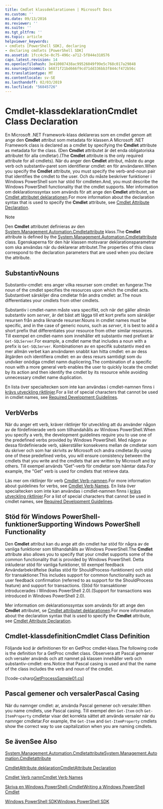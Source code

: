 ```yaml
---
title: Cmdlet klassdeklarationen | Microsoft Docs
ms.custom: ''
ms.date: 09/13/2016
ms.reviewer: ''
ms.suite: ''
ms.tgt_pltfrm: ''
ms.topic: article
helpviewer_keywords:
- cmdlets [PowerShell SDK], declaring
- declaring cmdlets [PowerShell SDK]
ms.assetid: 1fcc4c5e-0c75-496c-a712-5f844e310576
caps.latest.revision: 14
ms.openlocfilehash: 3e410087438ac99526049f99e5c768c017a29848
ms.sourcegitcommit: b6871f21bd666f9cd71dd336bb3f844cf472b56c
ms.translationtype: MT
ms.contentlocale: sv-SE
ms.lasthandoff: 02/03/2019
ms.locfileid: "56845726"
---
```

# <a name="cmdlet-class-declaration"></a><span data-ttu-id="53d43-102">Cmdlet-klassdeklaration</span><span class="sxs-lookup"><span data-stu-id="53d43-102">Cmdlet Class Declaration</span></span>

<span data-ttu-id="53d43-103">En Microsoft .NET Framework-klass deklareras som en cmdlet genom att ange den **Cmdlet** attribut som metadata för klassen.</span><span class="sxs-lookup"><span data-stu-id="53d43-103">A Microsoft .NET Framework class is declared as a cmdlet by specifying the **Cmdlet** attribute as metadata for the class.</span></span> <span data-ttu-id="53d43-104">(Den **Cmdlet** attributet är det enda obligatoriska attributet för alla cmdletar).</span><span class="sxs-lookup"><span data-stu-id="53d43-104">(The **Cmdlet** attribute is the only required attribute for all cmdlets).</span></span> <span data-ttu-id="53d43-105">När du anger den **Cmdlet** attribut, måste du ange verb och substantiv-paret som identifierar cmdlet: en för användaren.</span><span class="sxs-lookup"><span data-stu-id="53d43-105">When you specify the **Cmdlet** attribute, you must specify the verb-and-noun pair that identifies the cmdlet to the user.</span></span> <span data-ttu-id="53d43-106">Och du måste beskriver funktioner i Windows PowerShell som har stöd för cmdleten.</span><span class="sxs-lookup"><span data-stu-id="53d43-106">And, you must describe the Windows PowerShell functionality that the cmdlet supports.</span></span> <span data-ttu-id="53d43-107">Mer information om deklarationssyntax som används för att ange den **Cmdlet** attributet, se [Cmdlet attributet deklarationen](./cmdlet-attribute-declaration.md).</span><span class="sxs-lookup"><span data-stu-id="53d43-107">For more information about the declaration syntax that is used to specify the **Cmdlet** attribute, see [Cmdlet Attribute Declaration](./cmdlet-attribute-declaration.md).</span></span>

> [!NOTE]
> <span data-ttu-id="53d43-108">Den **Cmdlet** attributet definieras av den [System.Management.Automation.Cmdletattribute](/dotnet/api/System.Management.Automation.CmdletAttribute) klass.</span><span class="sxs-lookup"><span data-stu-id="53d43-108">The **Cmdlet** attribute is defined by the [System.Management.Automation.Cmdletattribute](/dotnet/api/System.Management.Automation.CmdletAttribute) class.</span></span> <span data-ttu-id="53d43-109">Egenskaperna för den här klassen motsvarar deklarationsparametrar som ska användas när du deklarerar attributet.</span><span class="sxs-lookup"><span data-stu-id="53d43-109">The properties of this class correspond to the declaration parameters that are used when you declare the attribute.</span></span>

## <a name="nouns"></a><span data-ttu-id="53d43-110">Substantiv</span><span class="sxs-lookup"><span data-stu-id="53d43-110">Nouns</span></span>

<span data-ttu-id="53d43-111">Substantiv-cmdlet: ens anger vilka resurser som cmdlet: en fungerar.</span><span class="sxs-lookup"><span data-stu-id="53d43-111">The noun of the cmdlet specifies the resources upon which the cmdlet acts.</span></span> <span data-ttu-id="53d43-112">Substantivet särskiljer dina cmdletar från andra cmdlet: ar.</span><span class="sxs-lookup"><span data-stu-id="53d43-112">The noun differentiates your cmdlets from other cmdlets.</span></span>

<span data-ttu-id="53d43-113">Substantiv i cmdlet-namn måste vara specifikt, och när det gäller allmän substantiv som *server*, är det bäst att lägga till ett kort prefix som särskiljer resursen från andra liknande resurser.</span><span class="sxs-lookup"><span data-stu-id="53d43-113">Nouns in cmdlet names must be specific, and in the case of generic nouns, such as *server*, it is best to add a short prefix that differentiates your resource from other similar resources.</span></span> <span data-ttu-id="53d43-114">Till exempel en cmdlet-namn som innehåller ett substantiv med prefixet är `Get-SQLServer`.</span><span class="sxs-lookup"><span data-stu-id="53d43-114">For example, a cmdlet name that includes a noun with a prefix is `Get-SQLServer`.</span></span> <span data-ttu-id="53d43-115">Kombinationen av en specifik substantiv med en mer allmän verbet kan användaren snabbt kan hitta cmdlet: en av dess åtgärden och identifiera cmdlet: en av dess resurs samtidigt som du undviker onödiga cmdlet namn duplicering.</span><span class="sxs-lookup"><span data-stu-id="53d43-115">The combination of a specific noun with a more general verb enables the user to quickly locate the cmdlet by its action and then identify the cmdlet by its resource while avoiding unnecessary cmdlet name duplication.</span></span>

<span data-ttu-id="53d43-116">En lista över specialtecken som inte kan användas i cmdlet-namnen finns i [krävs utveckling riktlinjer](./required-development-guidelines.md).</span><span class="sxs-lookup"><span data-stu-id="53d43-116">For a list of special characters that cannot be used in cmdlet names, see [Required Development Guidelines](./required-development-guidelines.md).</span></span>

## <a name="verbs"></a><span data-ttu-id="53d43-117">Verb</span><span class="sxs-lookup"><span data-stu-id="53d43-117">Verbs</span></span>

<span data-ttu-id="53d43-118">När du anger ett verb, kräver riktlinjer för utveckling att du använder någon av de fördefinierade verb som tillhandahålls av Windows PowerShell.</span><span class="sxs-lookup"><span data-stu-id="53d43-118">When you specify a verb, the development guidelines require you to use one of the predefined verbs provided by Windows PowerShell.</span></span> <span data-ttu-id="53d43-119">Med någon av dessa fördefinierade verb, säkerställer konsekvens mellan de cmdletar som du skriver och som har skrivits av Microsoft och andra cmdletar.</span><span class="sxs-lookup"><span data-stu-id="53d43-119">By using one of these predefined verbs, you will ensure consistency between the cmdlets that you write and the cmdlets that are written by Microsoft and by others.</span></span> <span data-ttu-id="53d43-120">Till exempel används ”Get”-verb för cmdletar som hämtar data.</span><span class="sxs-lookup"><span data-stu-id="53d43-120">For example, the "Get" verb is used for cmdlets that retrieve data.</span></span>

<span data-ttu-id="53d43-121">Läs mer om riktlinjer för verb [Cmdlet Verb-namnen](./approved-verbs-for-windows-powershell-commands.md).</span><span class="sxs-lookup"><span data-stu-id="53d43-121">For more information about guidelines for verbs, see [Cmdlet Verb Names](./approved-verbs-for-windows-powershell-commands.md).</span></span> <span data-ttu-id="53d43-122">En lista över specialtecken som inte kan användas i cmdlet-namnen finns i [krävs utveckling riktlinjer](./required-development-guidelines.md).</span><span class="sxs-lookup"><span data-stu-id="53d43-122">For a list of special characters that cannot be used in cmdlet names, see [Required Development Guidelines](./required-development-guidelines.md).</span></span>

## <a name="supporting-windows-powershell-functionality"></a><span data-ttu-id="53d43-123">Stöd för Windows PowerShell-funktioner</span><span class="sxs-lookup"><span data-stu-id="53d43-123">Supporting Windows PowerShell Functionality</span></span>

<span data-ttu-id="53d43-124">Den **Cmdlet** attribut kan du ange att din cmdlet har stöd för några av de vanliga funktioner som tillhandahålls av Windows PowerShell.</span><span class="sxs-lookup"><span data-stu-id="53d43-124">The **Cmdlet** attribute also allows you to specify that your cmdlet supports some of the common functionality that is provided by Windows PowerShell.</span></span> <span data-ttu-id="53d43-125">Detta inkluderar stöd för vanliga funktioner, till exempel feedback Användarbekräftelse (kallas stöd för ShouldProcess-funktionen) och stöd för transaktioner.</span><span class="sxs-lookup"><span data-stu-id="53d43-125">This includes support for common functionality such as user feedback confirmation (referred to as support for the ShouldProcess feature) and support for transactions.</span></span> <span data-ttu-id="53d43-126">(Stöd för transaktioner introducerades i Windows PowerShell 2.0).</span><span class="sxs-lookup"><span data-stu-id="53d43-126">(Support for transactions was introduced in Windows PowerShell 2.0).</span></span>

<span data-ttu-id="53d43-127">Mer information om deklarationssyntax som används för att ange den **Cmdlet** attributet, se [Cmdlet attributet deklarationen](./cmdlet-attribute-declaration.md).</span><span class="sxs-lookup"><span data-stu-id="53d43-127">For more information about the declaration syntax that is used to specify the **Cmdlet** attribute, see [Cmdlet Attribute Declaration](./cmdlet-attribute-declaration.md).</span></span>

## <a name="cmdlet-class-definition"></a><span data-ttu-id="53d43-128">Cmdlet-klassdefinition</span><span class="sxs-lookup"><span data-stu-id="53d43-128">Cmdlet Class Definition</span></span>

<span data-ttu-id="53d43-129">Följande kod är definitionen för en GetProc cmdlet-klass.</span><span class="sxs-lookup"><span data-stu-id="53d43-129">The following code is the definition for a GetProc cmdlet class.</span></span> <span data-ttu-id="53d43-130">Observera att Pascal gemener och versaler används och att namnet på klassen innehåller verb och substantiv-cmdlet: ens.</span><span class="sxs-lookup"><span data-stu-id="53d43-130">Notice that Pascal casing is used and that the name of the class includes the verb and noun of the cmdlet.</span></span>

[!code-csharp[GetProcessSample01.cs](../../powershell-sdk-samples/SDK-2.0/csharp/GetProcessSample01/GetProcessSample01.cs#L33-L34 "GetProcessSample01.cs")]

## <a name="pascal-casing"></a><span data-ttu-id="53d43-131">Pascal gemener och versaler</span><span class="sxs-lookup"><span data-stu-id="53d43-131">Pascal Casing</span></span>

<span data-ttu-id="53d43-132">När du namnger cmdlet: ar, använda Pascal gemener och versaler.</span><span class="sxs-lookup"><span data-stu-id="53d43-132">When you name cmdlets, use Pascal casing.</span></span> <span data-ttu-id="53d43-133">Till exempel den `Get-Item` och `Get-ItemProperty` cmdletar visar det korrekta sättet att använda versaler när du namnger cmdletar.</span><span class="sxs-lookup"><span data-stu-id="53d43-133">For example, the `Get-Item` and `Get-ItemProperty` cmdlets show the correct way to use capitalization when you are naming cmdlets.</span></span>

## <a name="see-also"></a><span data-ttu-id="53d43-134">Se även</span><span class="sxs-lookup"><span data-stu-id="53d43-134">See Also</span></span>

[<span data-ttu-id="53d43-135">System.Management.Automation.Cmdletattribute</span><span class="sxs-lookup"><span data-stu-id="53d43-135">System.Management.Automation.Cmdletattribute</span></span>](/dotnet/api/System.Management.Automation.CmdletAttribute)

[<span data-ttu-id="53d43-136">CmdletAttribute deklaration</span><span class="sxs-lookup"><span data-stu-id="53d43-136">CmdletAttribute Declaration</span></span>](./cmdlet-attribute-declaration.md)

[<span data-ttu-id="53d43-137">Cmdlet Verb namn</span><span class="sxs-lookup"><span data-stu-id="53d43-137">Cmdlet Verb Names</span></span>](./approved-verbs-for-windows-powershell-commands.md)

[<span data-ttu-id="53d43-138">Skriva en Windows PowerShell-Cmdlet</span><span class="sxs-lookup"><span data-stu-id="53d43-138">Writing a Windows PowerShell Cmdlet</span></span>](./writing-a-windows-powershell-cmdlet.md)

[<span data-ttu-id="53d43-139">Windows PowerShell SDK</span><span class="sxs-lookup"><span data-stu-id="53d43-139">Windows PowerShell SDK</span></span>](../windows-powershell-reference.md)
